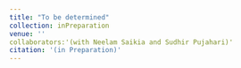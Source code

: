 ```yaml
---
title: "To be determined"
collection: inPreparation
venue: ''
collaborators:'(with Neelam Saikia and Sudhir Pujahari)'
citation: '(in Preparation)'
---
```

